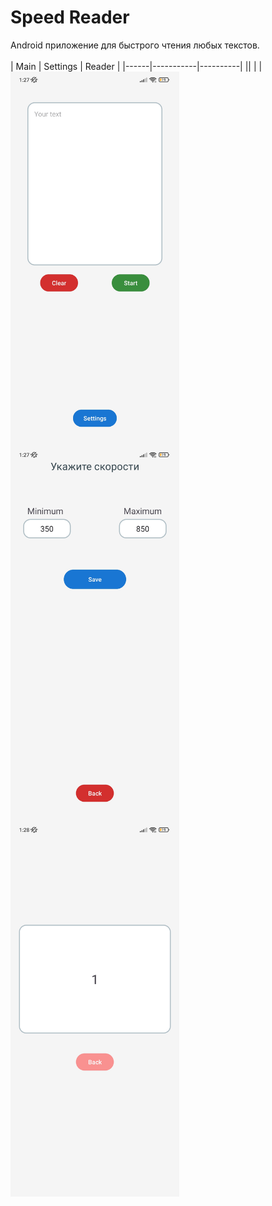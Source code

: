 # Speed Reader
Android приложение для быстрого чтения любых текстов.  
<br>
| Main |   Settings  | Reader |
|------|-----------|----------|
|<img align="left" width="270" height="600" src="https://github.com/srcelomac/Speed_Reader/blob/main/Screnshots/Main.jpg">| <img align="left" width="270" height="600" src="https://github.com/srcelomac/Speed_Reader/blob/main/Screnshots/Settings.jpg">| <img align="left" width="270" height="600" src="https://github.com/srcelomac/Speed_Reader/blob/main/Screnshots/Reader.jpg"> |
